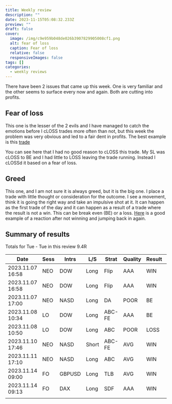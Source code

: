 ```yaml
---
title: Weekly review
description: ""
date: 2023-11-15T05:08:32.233Z
preview: ""
draft: false
cover:
  image: /img/c9e959b048de026b3907829905008cf1.png
  alt: fear of loss
  caption: Fear of loss
  relative: false
  responsiveImages: false
tags: []
categories:
  - weekly reviews
---
```





There have been 2 issues that came up this week. One is very familiar and the other seems to surface every now and again. Both are cutting into profits. 

## Fear of loss
This one is the lesser of the 2 evils and I have managed to catch the emotions before I cLOSS trades more often than not, but this week the problem was very obvious and led to a fair dent in profits. The best example is this [trade](https://delicate-banoffee-98b628.netlify.app/post/2023.11.11-17_10-neo-nasd-%EF%B8%8F/) 

You can see here that I had no good reason to cLOSS this trade. My SL was cLOSS to BE and I had little to LOSS leaving the trade running. Instead I cLOSSd it based on a fear of loss. 
## Greed
This one, and I am not sure it is always greed, but it is the big one. I place a trade with little thought or consideration for the outcome. I see a movement, think it is going the right way and take an impulsive shot at it. It can happen as the first trade of the day and it can happen as a result of a trade where the result is not a win. This can be break even (BE) or a loss. [Here](https://delicate-banoffee-98b628.netlify.app/post/2023.11.08-10_50-lo-dow-/) is a good example of a reaction after not winning and jumping back in again. 

## Summary of results
Totals for Tue - Tue in this review 9.4R

| Date             | Sess | Intrs  | L/S   | Strat  | Quality | Result | R     | Risk% |
| ---------------- | ---- | ------ | ----- | ------ | ------- | ------ | ----- | ----- |
| 2023.11.07 16:58 | NEO  | DOW    | Long  | Flip   | AAA       | WIN      | 1.60  | 0.50  |
| 2023.11.07 16:58 | NEO  | DOW    | Long  | Flip   | AAA       | WIN      | 1.60  | 0.50  |
| 2023.11.07 17:00 | NEO  | NASD   | Long  | DA     | POOR       | BE      | -1.03 | 0.50  |
| 2023.11.08 10:34 | LO   | DOW    | Long  | ABC-FE | AAA       | BE      | 0.00  | 0.50  |
| 2023.11.08 10:50 | LO   | DOW    | Long  | ABC    | POOR       | LOSS      | -0.96 | 0.50  |
| 2023.11.10 17:46 | NEO  | NASD   | Short | ABC-FE | AVG       | WIN      | 1.85  | 0.50  |
| 2023.11.11 17:10 | NEO  | NASD   | Long  | ABC    | AVG       | WIN      | 1.35  | 0.50  |
| 2023.11.14 09:00 | FO   | GBPUSD | Long  | TLB    | AVG       | WIN      | 0.90  | 0.50  |
| 2023.11.14 09:13 | FO   | DAX    | Long  | SDF    | AAA       | WIN      | 4.09  | 0.25  |
|                  |      |        |       |        |         |        |       |       |
